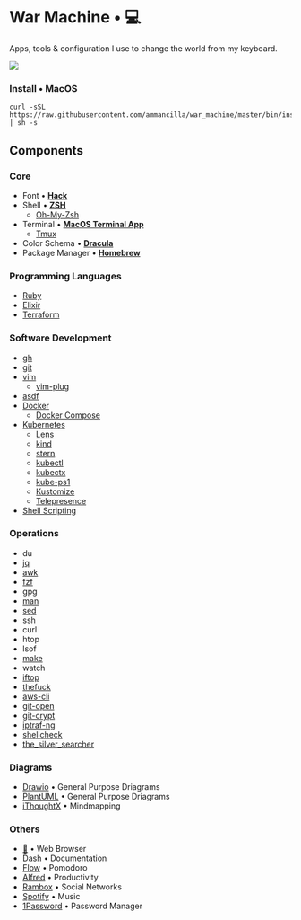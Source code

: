 # War Machine • 💻
Apps, tools & configuration I use to change the world from my keyboard.

![](.support/war_machine.gif)

### Install • MacOS
```shell
curl -sSL https://raw.githubusercontent.com/ammancilla/war_machine/master/bin/install.sh | sh -s
```

## Components
### Core
* Font • [**Hack**](https://github.com/ryanoasis/nerd-fonts/tree/master/patched-fonts/Hack)
* Shell • [**ZSH**](https://zsh.sourceforge.io/)
  - [Oh-My-Zsh](https://github.com/ohmyzsh/ohmyzsh)
* Terminal • [**MacOS Terminal App**](https://en.wikipedia.org/wiki/Terminal_(macOS))
  - [Tmux](https://github.com/tmux/tmux/wiki)
* Color Schema • [**Dracula**](https://draculatheme.com/)
* Package Manager • [**Homebrew**](https://brew.shv)

### Programming Languages
* [Ruby](https://www.ruby-lang.org/en/)
* [Elixir](https://elixir-lang.org/)
* [Terraform](https://www.terraform.io/language)

### Software Development
* [gh](https://github.com/jdxcode/gh)
* [git](https://git-scm.com/)
* [vim](https://www.vim.org/)
  - [vim-plug](https://github.com/junegunn/vim-plug)
* [asdf](https://github.com/asdf-vm/asdf)
* [Docker](https://www.docker.com/)
  - [Docker Compose](https://docs.docker.com/compose/)
* [Kubernetes](https://kubernetes.io/)
  - [Lens](https://k8slens.dev/)
  - [kind](https://kind.sigs.k8s.io/)
  - [stern](https://github.com/wercker/stern)
  - [kubectl](https://kubectl.docs.kubernetes.io/)
  - [kubectx](https://github.com/ahmetb/kubectx)
  - [kube-ps1](https://github.com/jonmosco/kube-ps1)
  - [Kustomize](https://kustomize.io/)
  - [Telepresence](https://www.telepresence.io/)
* [Shell Scripting](https://tldp.org/LDP/abs/html/index.html)

### Operations
* du
* [jq](https://github.com/stedolan/jq)
* [awk](https://en.wikipedia.org/wiki/AWK)
* [fzf](https://github.com/junegunn/fzf)
* gpg
* [man](https://man7.org/linux/man-pages/man1/man.1.html)
* [sed](https://www.gnu.org/software/sed/manual/sed.html)
* ssh
* curl
* htop
* lsof
* [make](https://www.gnu.org/software/make/)
* watch
* [iftop](https://code.blinkace.com/pdw/iftop)
* [thefuck](https://github.com/nvbn/thefuck)
* [aws-cli](https://github.com/aws/aws-cli)
* [git-open](https://github.com/paulirish/git-open)
* [git-crypt](https://github.com/AGWA/git-crypt)
* [iptraf-ng](https://wiki.ipfire.org/addons/iptraf-ng)
* [shellcheck](https://github.com/koalaman/shellcheck)
* [the_silver_searcher](https://github.com/ggreer/the_silver_searcher)

### Diagrams
* [Drawio](https://github.com/jgraph/drawio-desktop) • General Purpose Driagrams
* [PlantUML](https://plantuml.com) • General Purpose Driagrams
* [iThoughtX](https://www.toketaware.com/ithoughts-osx) • Mindmapping

### Others
* [🦊](https://www.mozilla.org/firefox/new) • Web Browser
* [Dash](https://kapeli.com/dash) • Documentation
* [Flow](https://apps.apple.com/app/flow-focus-and-work-timer/id1423210932) • Pomodoro
* [Alfred](https://www.alfredapp.com) • Productivity
* [Rambox](https://rambox.pro/#home) • Social Networks
* [Spotify](https://www.spotify.com) • Music
* [1Password](https://1password.com) • Password Manager
